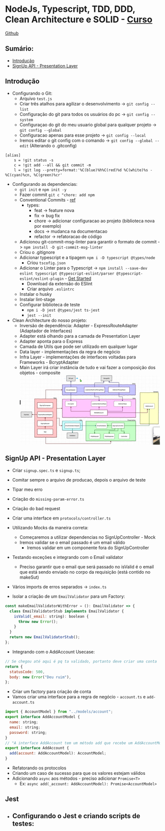 # NodeJs, Typescript, TDD, DDD, Clean Architecture e SOLID - [Curso](https://www.udemy.com/course/tdd-com-mango/)

[Github](https://github.com/rmanguinho/clean-ts-api)

## Sumário:

- [Introdução](#introdução)
- [SignUp API - Presentation Layer](#signup-api---presentation-layer)

## Introdução

- Configurando o Git:
  - Arquivo `test.js`
  - Criar três atalhos para agilizar o desenvolvimento -> `git config --list`
  - Configuração do git para todos os usuários do pc -> `git config --system`
  - Configuraçao do git do meu usuario global para qualquer projeto -> `git config --global`
  - Configuracao apenas para esse projeto -> `git config --local`
  - Iremos editar o git config com o comando -> `git config --global --edit` (Alterando o .gitconfig)

```
[alias]
    s = !git status -s
	c = !git add --all && git commit -m
	l = !git log --pretty=format:'%C(blue)%h%C(red)%d %C(white)%s - %C(cyan)%cn, %C(green)%cr'
```

- Configurando as dependencias:
  - `git init` e `npm init -y`
  - Fazer commit `git c "chore: add npm`
  - Conventional Commits - [ref](https://www.conventionalcommits.org/en/v1.0.0/)
    - types:
      - feat -> feature nova
      - fix -> bug fix
      - chore -> adicionar configuracao ao projeto (biblioteca nova por exemplo)
      - docs -> mudanca na documentacao
      - refactor -> refatoracao de código
  - Adicionou git-commit-msg-linter para garantir o formato de commit -> `npm install -D git-commit-msg-linter`
  - Criou o .gitignore
  - Adicionar typescript e a tipagem `npm i -D typescript @types/node`
    - Criou `tscofig.json`
  - Adicionar o Linter para o Typescript -> `npm install --save-dev eslint typescript @typescript-eslint/parser @typescript-eslint/eslint-plugin` - [Get Started](https://typescript-eslint.io/docs/linting/)
    - Download da extensão do ESlint
    - Criar arquivo `.eslintrc`
  - Instalar o husky
  - Instalar lint-stage
  - Configurar biblioteca de teste
    - `npm i -D jest @types/jest ts-jest`
    - `jest --init`
- Clean Architecture do nosso projeto:
  - Inversão de dependência: Adapter - ExpressRouteAdapter (Adaptador de Interfaces)
  - Adapter está olhando para a camada de Presentation Layer
  - Adapter aponta para o Express
  - Camada de Utils que pode ser utilizado em qualquer lugar
  - Data layer - implementações da regra de negócio
  - Infra Layer - implementações de interfaces voltadas para Frameworks - BcryptAdapter
  - Main Layer irá criar instância de tudo e vai fazer a composição dos objetos - composite
    <img src=arquitetura.PNG>

## SignUp API - Presentation Layer

- Criar `signup.spec.ts` e `signup.ts`;
- Comitar sempre o arquivo de producao, depois o arquivo de teste
- Tipar meu erro
- Criação do `missing-param-error.ts`
- Criação do bad request
- Criar uma interface em `protocols/controller.ts`

- Utilizando Mocks da maneira correta:
  - Começaremos a utilizar dependencias no SignUpController - Mock
  - Iremos validar se o email passado é um email válido
    - Iremos validar em um componente fora do SignUpController
- Testando exceções e integrando com o Email validator
  - Preciso garantir que o email que será passado no isValid é o email que está sendo enviado no corpo da requisição (está contido no makeSut)
- Vários imports de erros separados -> `index.ts`
- Isolar a criação de um `EmailValidator` para um Factory:

```javascript
const makeEmailValidatorWithError = (): EmailValidator => {
  class EmailValidatorStub implements EmailValidator {
    isValid(_email: string): boolean {
      throw new Error();
    }
  }
  return new EmailValidatorStub();
};
```

- Integrando com o AddAccount Usecase:

```javascript
// Se chegou até aqui é pq ta validado, portanto deve criar uma conta
return {
  statusCode: 500,
  body: new Error("Deu ruim"),
};
```

- Criar um factory para criação de conta
- Vamos criar uma interface para a regra de negócio - `account.ts` e `add-account.ts`

```javascript
import { AccountModel } from "../models/account";
export interface AddAccountModel {
  name: string;
  email: string;
  password: string;
}
// "A interface AddAccount tem um método add que recebe um AddAccountModel e retorna um AccountModel"
export interface AddAccount {
  add(account: AddAccountModel): AccountModel;
}
```

- Refatorando os protocolos
- Criando um caso de sucesso para que os valores estejam válidos
- Adicionando `async` aos métodos - preciso adicionar `Promise<T>`
  - Ex: `async add(_account: AddAccountModel): Promise<AccountModel>`

## Jest

- ## Configurando o Jest e criando scripts de testes:
